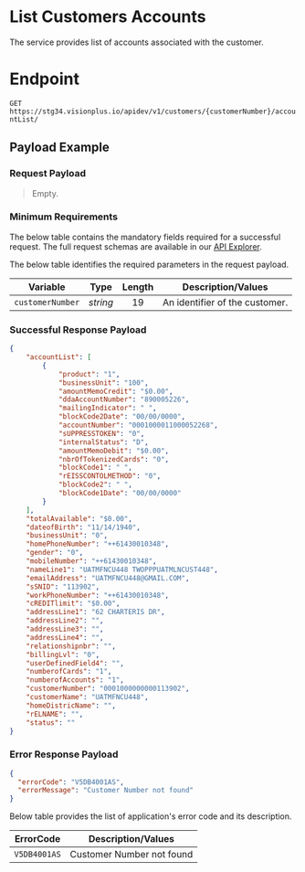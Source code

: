 # List Customers Accounts

 The service provides list of accounts associated with the customer. 

# Endpoint
`GET https://stg34.visionplus.io/apidev/v1/customers/{customerNumber}/accountList/`


## Payload Example


### Request Payload
> Empty.  

### Minimum Requirements
The below table contains the mandatory fields required for a successful request. The full request schemas are available in our [API Explorer](../api/?type=get&path=/v1/customer/accountList).

The below table identifies the required parameters in the request payload.

| Variable | Type | Length | Description/Values |
| -------- | :--: | :------------: | ------------------ |
| `customerNumber` | *string* | 19 | An identifier of the customer. | 



### Successful Response Payload


```json
{
    "accountList": [
        {
            "product": "1",
            "businessUnit": "100",
            "amountMemoCredit": "$0.00",
            "ddaAccountNumber": "890005226",
            "mailingIndicator": " ",
            "blockCode2Date": "00/00/0000",
            "accountNumber": "0001000011000052268",
            "sUPPRESSTOKEN": "0",
            "internalStatus": "D",
            "amountMemoDebit": "$0.00",
            "nbrOfTokenizedCards": "0",
            "blockCode1": " ",
            "rEISSCONTOLMETHOD": "0",
            "blockCode2": " ",
            "blockCode1Date": "00/00/0000"
        }
    ],
    "totalAvailable": "$0.00",
    "dateofBirth": "11/14/1940",
    "businessUnit": "0",
    "homePhoneNumber": "++61430010348",
    "gender": "0",
    "mobileNumber": "++61430010348",
    "nameLine1": "UATMFNCU448 TWOPPPUATMLNCUST448",
    "emailAddress": "UATMFNCU448@GMAIL.COM",
    "sSNID": "113902",
    "workPhoneNumber": "++61430010348",
    "cREDITlimit": "$0.00",
    "addressLine1": "62 CHARTERIS DR",
    "addressLine2": "",
    "addressLine3": "",
    "addressLine4": "",
    "relationshipnbr": "",
    "billingLvl": "0",
    "userDefinedField4": "",
    "numberofCards": "1",
    "numberofAccounts": "1",
    "customerNumber": "0001000000000113902",
    "customerName": "UATMFNCU448",
    "homeDistricName": "",    
    "rELNAME": "",
    "status": ""
}

```

### Error Response Payload

```json
{
  "errorCode": "V5DB4001AS",
  "errorMessage": "Customer Number not found"  
}
```
Below table provides the list of application's error code and its description. 

| ErrorCode |  Description/Values |
| --------  | ------------------ |
| `V5DB4001AS` |	Customer Number not found|
